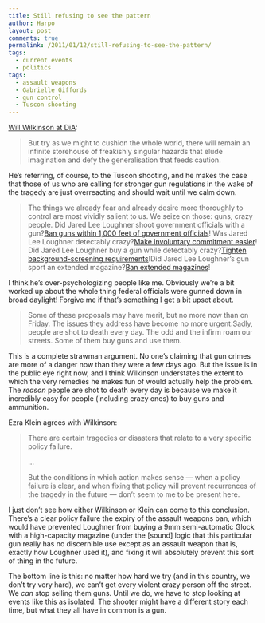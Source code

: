 ```yaml
---
title: Still refusing to see the pattern
author: Harpo
layout: post
comments: true
permalink: /2011/01/12/still-refusing-to-see-the-pattern/
tags:
  - current events
  - politics
tags:
  - assault weapons
  - Gabrielle Giffords
  - gun control
  - Tuscon shooting
---
```

<a href="http://www.economist.com/blogs/democracyinamerica/2011/01/shooting_gabrielle_giffords" target="_blank">Will Wilkinson at DiA</a>:

> But try as we might to cushion the whole world, there will remain an infinite storehouse of freakishly singular hazards that elude imagination and defy the generalisation that feeds caution.

He&#8217;s referring, of course, to the Tuscon shooting, and he makes the case that those of us who are calling for stronger gun regulations in the wake of the tragedy are just overreacting and should wait until we calm down.

> The things we already fear and already desire more thoroughly to control are most vividly salient to us. We seize on those: guns, crazy people. Did Jared Lee Loughner shoot government officials with a gun?[Ban guns within 1,000 feet of government officials][1]! Was Jared Lee Loughner detectably crazy?[Make involuntary commitment easier][2]! Did Jared Lee Loughner buy a gun while detectably crazy?[Tighten background-screening requirements][3]!Did Jared Lee Loughner&#8217;s gun sport an extended magazine?[Ban extended magazines][4]!

I think he&#8217;s over-psychologizing people like me. Obviously we&#8217;re a bit worked up about the whole thing  federal officials were gunned down in broad daylight! Forgive me if that&#8217;s something I get a bit upset about.

> Some of these proposals may have merit, but no more now than on Friday. The issues they address have become no more urgent.Sadly, people are shot to death every day. The odd and the infirm roam our streets. Some of them buy guns and use them.

This is a complete strawman argument. No one&#8217;s claiming that gun crimes are more of a danger now than they were a few days ago. But the issue is in the public eye right now, and I think Wilkinson understates the extent to which the very remedies he makes fun of would actually help the problem. The *reason* people are shot to death every day is because we make it incredibly easy for people (including crazy ones) to buy guns and ammunition.

Ezra Klein agrees with Wilkinson:

> There are certain tragedies or disasters that relate to a very specific policy failure.
> 
> &#8230;
> 
> But the conditions in which action makes sense &#8212; when a policy failure is clear, and when fixing that policy will prevent recurrences of the tragedy in the future &#8212; don&#8217;t seem to me to be present here.

I just don&#8217;t see how either Wilkinson or Klein can come to this conclusion. There&#8217;s a clear policy failure  the expiry of the assault weapons ban, which would have prevented Loughner from buying a 9mm semi-automatic Glock with a high-capacity magazine (under the [sound] logic that this particular gun really has no discernible use except as an assault weapon  that is, exactly how Loughner used it), and fixing it will absolutely prevent this sort of thing in the future.

The bottom line is this: no matter how hard we try (and in this country, we don&#8217;t try very hard), we can&#8217;t get every violent crazy person off the street. We *can* stop selling them guns. Until we do, we have to stop looking at events like this as isolated. The shooter might have a different story each time, but what they all have in common is a gun.

 [1]: http://www.politico.com/news/stories/0111/47428.html
 [2]: http://www.tnr.com/blog/william-galston/81228/the-tucson-shooter-and-the-case-involuntary-commitment
 [3]: http://www.nydailynews.com/ny_local/2011/01/11/2011-01-11_gifford_assassination_attempt_bloomberg_calls_for_tougher_gunpurchasing_backgrou.html
 [4]: http://www.boston.com/bostonglobe/editorial_opinion/editorials/articles/2011/01/12/one_simple_response_ban_extended_ammo_clips/